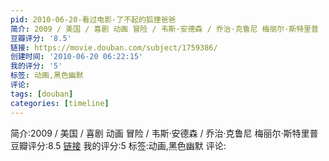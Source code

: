 ```yaml
---
pid: 2010-06-20-看过电影-了不起的狐狸爸爸
简介: 2009 / 美国 / 喜剧 动画 冒险 / 韦斯·安德森 / 乔治·克鲁尼 梅丽尔·斯特里普
豆瓣评分: '8.5'
链接: https://movie.douban.com/subject/1759386/
创建时间: '2010-06-20 06:22:15'
我的评分: '5'
标签: 动画,黑色幽默
评论:
tags: [douban]
categories: [timeline]
---
```

简介:2009 / 美国 / 喜剧 动画 冒险 / 韦斯·安德森 / 乔治·克鲁尼 梅丽尔·斯特里普
豆瓣评分:8.5
[链接](https://movie.douban.com/subject/1759386/)
我的评分:5
标签:动画,黑色幽默
评论:

